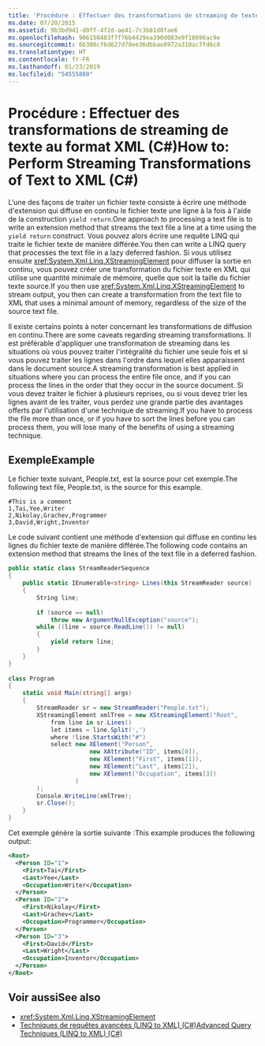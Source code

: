 ```yaml
---
title: 'Procédure : Effectuer des transformations de streaming de texte au format XML (C#)'
ms.date: 07/20/2015
ms.assetid: 9b3bd941-d0ff-4f2d-ae41-7c3b81d8fae6
ms.openlocfilehash: 906150483f7f76b4429ea390d083e9f18696ac9e
ms.sourcegitcommit: 6b308cf6d627d78ee36dbbae8972a310ac7fd6c8
ms.translationtype: HT
ms.contentlocale: fr-FR
ms.lasthandoff: 01/23/2019
ms.locfileid: "54555880"
---
```

# <a name="how-to-perform-streaming-transformations-of-text-to-xml-c"></a><span data-ttu-id="00d7a-102">Procédure : Effectuer des transformations de streaming de texte au format XML (C#)</span><span class="sxs-lookup"><span data-stu-id="00d7a-102">How to: Perform Streaming Transformations of Text to XML (C#)</span></span>
<span data-ttu-id="00d7a-103">L'une des façons de traiter un fichier texte consiste à écrire une méthode d'extension qui diffuse en continu le fichier texte une ligne à la fois à l'aide de la construction `yield return`.</span><span class="sxs-lookup"><span data-stu-id="00d7a-103">One approach to processing a text file is to write an extension method that streams the text file a line at a time using the `yield return` construct.</span></span> <span data-ttu-id="00d7a-104">Vous pouvez alors écrire une requête LINQ qui traite le fichier texte de manière différée.</span><span class="sxs-lookup"><span data-stu-id="00d7a-104">You then can write a LINQ query that processes the text file in a lazy deferred fashion.</span></span> <span data-ttu-id="00d7a-105">Si vous utilisez ensuite <xref:System.Xml.Linq.XStreamingElement> pour diffuser la sortie en continu, vous pouvez créer une transformation du fichier texte en XML qui utilise une quantité minimale de mémoire, quelle que soit la taille du fichier texte source.</span><span class="sxs-lookup"><span data-stu-id="00d7a-105">If you then use <xref:System.Xml.Linq.XStreamingElement> to stream output, you then can create a transformation from the text file to XML that uses a minimal amount of memory, regardless of the size of the source text file.</span></span>  
  
 <span data-ttu-id="00d7a-106">Il existe certains points à noter concernant les transformations de diffusion en continu.</span><span class="sxs-lookup"><span data-stu-id="00d7a-106">There are some caveats regarding streaming transformations.</span></span> <span data-ttu-id="00d7a-107">Il est préférable d'appliquer une transformation de streaming dans les situations où vous pouvez traiter l'intégralité du fichier une seule fois et si vous pouvez traiter les lignes dans l'ordre dans lequel elles apparaissent dans le document source.</span><span class="sxs-lookup"><span data-stu-id="00d7a-107">A streaming transformation is best applied in situations where you can process the entire file once, and if you can process the lines in the order that they occur in the source document.</span></span> <span data-ttu-id="00d7a-108">Si vous devez traiter le fichier à plusieurs reprises, ou si vous devez trier les lignes avant de les traiter, vous perdez une grande partie des avantages offerts par l'utilisation d'une technique de streaming.</span><span class="sxs-lookup"><span data-stu-id="00d7a-108">If you have to process the file more than once, or if you have to sort the lines before you can process them, you will lose many of the benefits of using a streaming technique.</span></span>  
  
## <a name="example"></a><span data-ttu-id="00d7a-109">Exemple</span><span class="sxs-lookup"><span data-stu-id="00d7a-109">Example</span></span>  
 <span data-ttu-id="00d7a-110">Le fichier texte suivant, People.txt, est la source pour cet exemple.</span><span class="sxs-lookup"><span data-stu-id="00d7a-110">The following text file, People.txt, is the source for this example.</span></span>  
  
```  
#This is a comment  
1,Tai,Yee,Writer  
2,Nikolay,Grachev,Programmer  
3,David,Wright,Inventor  
```  
  
 <span data-ttu-id="00d7a-111">Le code suivant contient une méthode d'extension qui diffuse en continu les lignes du fichier texte de manière différée.</span><span class="sxs-lookup"><span data-stu-id="00d7a-111">The following code contains an extension method that streams the lines of the text file in a deferred fashion.</span></span>  
  
```csharp  
public static class StreamReaderSequence  
{  
    public static IEnumerable<string> Lines(this StreamReader source)  
    {  
        String line;  
  
        if (source == null)  
            throw new ArgumentNullException("source");  
        while ((line = source.ReadLine()) != null)  
        {  
            yield return line;  
        }  
    }  
}  
  
class Program  
{  
    static void Main(string[] args)  
    {  
        StreamReader sr = new StreamReader("People.txt");  
        XStreamingElement xmlTree = new XStreamingElement("Root",  
            from line in sr.Lines()  
            let items = line.Split(',')  
            where !line.StartsWith("#")  
            select new XElement("Person",  
                       new XAttribute("ID", items[0]),  
                       new XElement("First", items[1]),  
                       new XElement("Last", items[2]),  
                       new XElement("Occupation", items[3])  
                   )  
        );  
        Console.WriteLine(xmlTree);  
        sr.Close();  
    }  
}  
```  
  
 <span data-ttu-id="00d7a-112">Cet exemple génère la sortie suivante :</span><span class="sxs-lookup"><span data-stu-id="00d7a-112">This example produces the following output:</span></span>  
  
```xml  
<Root>  
  <Person ID="1">  
    <First>Tai</First>  
    <Last>Yee</Last>  
    <Occupation>Writer</Occupation>  
  </Person>  
  <Person ID="2">  
    <First>Nikolay</First>  
    <Last>Grachev</Last>  
    <Occupation>Programmer</Occupation>  
  </Person>  
  <Person ID="3">  
    <First>David</First>  
    <Last>Wright</Last>  
    <Occupation>Inventor</Occupation>  
  </Person>  
</Root>  
```  
  
## <a name="see-also"></a><span data-ttu-id="00d7a-113">Voir aussi</span><span class="sxs-lookup"><span data-stu-id="00d7a-113">See also</span></span>

- <xref:System.Xml.Linq.XStreamingElement>
- [<span data-ttu-id="00d7a-114">Techniques de requêtes avancées (LINQ to XML) (C#)</span><span class="sxs-lookup"><span data-stu-id="00d7a-114">Advanced Query Techniques (LINQ to XML) (C#)</span></span>](../../../../csharp/programming-guide/concepts/linq/advanced-query-techniques-linq-to-xml.md)
